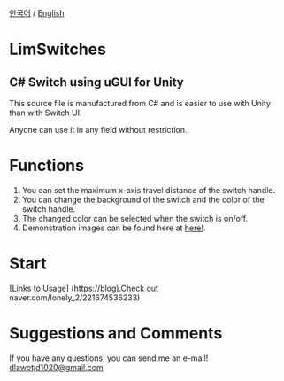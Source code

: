 [한국어](https://github.com/dlawotjd1020/LimSwitches/blob/master/README.md)  /  [English](https://github.com/dlawotjd1020/LimSwitches/blob/master/README.en.md)


LimSwitches
===========
C# Switch using uGUI for Unity
-----------------------------
This source file is manufactured from C# and is easier to use with Unity than with Switch UI.

Anyone can use it in any field without restriction.


# Functions
1. You can set the maximum x-axis travel distance of the switch handle.
2. You can change the background of the switch and the color of the switch handle.
3. The changed color can be selected when the switch is on/off.
4. Demonstration images can be found here at [here!]().


# Start
[Links to Usage] (https://blog).Check out naver.com/lonely_2/221674536233)

# Suggestions and Comments
If you have any questions, you can send me an e-mail!
dlawotjd1020@gmail.com